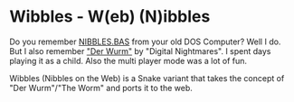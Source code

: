 # Wibbles - W(eb) (N)ibbles

Do you remember [NIBBLES.BAS](https://en.wikipedia.org/wiki/Nibbles_(video_game)) from your old DOS Computer? Well I do. But I also remember ["Der Wurm"](http://www.dngames.de/old/wurm.html) by "Digital Nightmares". I spent days playing it as a child. Also the multi player mode was a lot of fun.

Wibbles (Nibbles on the Web) is a Snake variant that takes the concept of "Der Wurm"/"The Worm" and ports it to the web.
